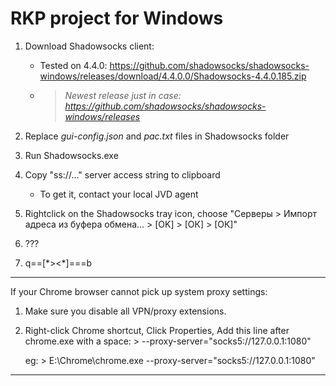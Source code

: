# RKP project for Windows


1. Download Shadowsocks client:
	- Tested on 4.4.0: https://github.com/shadowsocks/shadowsocks-windows/releases/download/4.4.0.0/Shadowsocks-4.4.0.185.zip
	- >*Newest release just in case: https://github.com/shadowsocks/shadowsocks-windows/releases*

2. Replace *gui-config.json* and *pac.txt* files in Shadowsocks folder

3. Run Shadowsocks.exe

4. Copy "ss://..." server access string to clipboard
	- To get it, contact your local JVD agent

5. Rightclick on the Shadowsocks tray icon, choose "Серверы > Импорт адреса из буфера обмена... > [OK] > [ОК] > [ОК]"

6. ???

7. q==[\*><\*]===b

---

If your Chrome browser cannot pick up system proxy settings:

1. Make sure you disable all VPN/proxy extensions.

2. Right-click Chrome shortcut, Click Properties, Add this line after chrome.exe with a space: > --proxy-server="socks5://127.0.0.1:1080"
	
	eg: > E:\Chrome\chrome.exe --proxy-server="socks5://127.0.0.1:1080"

---